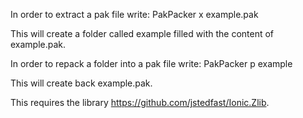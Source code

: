 In order to extract a pak file write:
PakPacker x example.pak

This will create a folder called example filled with the content of example.pak.

In order to repack a folder into a pak file write:
PakPacker p example

This will create back example.pak.

This requires the library https://github.com/jstedfast/Ionic.Zlib.
